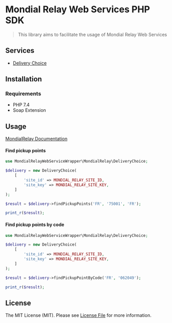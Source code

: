 # Mondial Relay Web Services PHP SDK

> This library aims to facilitate the usage of Mondial Relay Web Services

## Services

- [Delivery Choice](https://api.mondialrelay.com/Web_Services.asmx?op=WSI4_PointRelais_Recherche)

## Installation

### Requirements

- PHP 7.4
- Soap Extension

## Usage

[MondialRelay Documentation](https://www.mondialrelay.fr/media/108937/Solution-Web-Service-V5.6.pdf)

#### Find pickup points

```php
use MondialRelayWebServiceWrapper\MondialRelay\DeliveryChoice;

$delivery = new DeliveryChoice(
    [
        'site_id' => MONDIAL_RELAY_SITE_ID,
        'site_key' => MONDIAL_RELAY_SITE_KEY,
    ]
);

$result = $delivery->findPickupPoints('FR', '75001', 'FR');

print_r($result);
```

#### Find pickup points by code

```php
use MondialRelayWebServiceWrapper\MondialRelay\DeliveryChoice;

$delivery = new DeliveryChoice(
    [
        'site_id' => MONDIAL_RELAY_SITE_ID,
        'site_key' => MONDIAL_RELAY_SITE_KEY,
    ]
);

$result = $delivery->findPickupPointByCode('FR', '062049');

print_r($result);
```

## License

The MIT License (MIT). Please see [License File](LICENSE.md) for more information.
